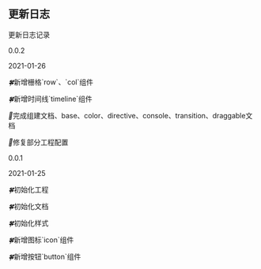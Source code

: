 ## 更新日志

更新日志记录

<div class="doc-update">
    <b-timeline>
      <b-timeline-item>
        <p class="version">0.0.2</p>
        <p class="time">2021-01-26</p>
        <p class="content"><i>🍀</i>新增栅格`row`、`col`组件</p>
        <p class="content"><i>🍀</i>新增时间线`timeline`组件</p>
        <p class="content"><i>📖</i>完成组建文档、base、color、directive、console、transition、draggable文档</p>
        <p class="content"><i>🐞</i>修复部分工程配置</p>
      </b-timeline-item>
      <b-timeline-item>
        <p class="version">0.0.1</p>
        <p class="time">2021-01-25</p>
        <p class="content"><i>🍀</i>初始化工程</p>
        <p class="content"><i>🍀</i>初始化文档</p>
        <p class="content"><i>🍀</i>初始化样式</p>
        <p class="content"><i>🍀</i>新增图标`icon`组件</p>
        <p class="content"><i>🍀</i>新增按钮`button`组件</p>
      </b-timeline-item>
    </b-timeline>
</div>
